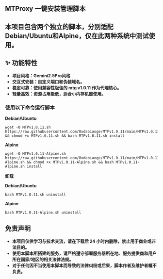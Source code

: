 ## **MTProxy 一键安装管理脚本**

## 本项目包含两个独立的脚本，分别适配Debian/Ubuntu和Alpine，仅在此两种系统中测试使用。

## **✨ 功能特性**
- **项目风格：Gemini2.5Pro风格**
- **交互式安装：自定义端口和伪装域名。**
- **稳定可靠：使用兼容性极佳的 mtg v1.0.11 作为代理核心。**
- **轻量高效：资源占用极低，适合小内存机器使用。**


### **使用以下命令运行脚本**

**Debian/Ubuntu**
```
wget -O MTPv1.0.11.sh https://raw.githubusercontent.com/0xdabiaoge/MTPv1.0.11/main/MTPv1.0.11.sh && chmod +x MTPv1.0.11.sh && bash MTPv1.0.11.sh install
```

**Alpine**
```
wget -O MTPv1.0.11-Alpine.sh https://raw.githubusercontent.com/0xdabiaoge/MTPv1.0.11/main/MTPv1.0.11-Alpine.sh && chmod +x MTPv1.0.11-Alpine.sh && bash MTPv1.0.11-Alpine.sh install
```

**卸载**

**Debian/Ubuntu**
```
bash MTPv1.0.11.sh uninstall
```

**Alpine**
```
bash MTPv1.0.11-Alpine.sh uninstall
```

## **免责声明**
- **本项目仅供学习与技术交流，请在下载后 24 小时内删除，禁止用于商业或非法目的。**
- **使用本脚本所搭建的服务，请严格遵守部署服务器所在地、服务提供商和用户所在国家/地区的相关法律法规。**
- **对于任何因不当使用本脚本而导致的法律纠纷或后果，脚本作者及维护者概不负责。**
